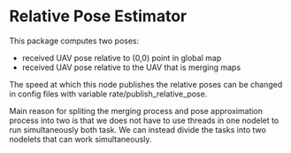 # Relative Pose Estimator
This package computes two poses:
* received UAV pose relative to (0,0) point in global map 
* received UAV pose relative to the UAV that is merging maps

The speed at which this node publishes the relative poses can be changed in config files with variable rate/publish_relative_pose.

Main reason for spliting the merging process and pose approximation process into two is that we does not have to use threads in one nodelet to run simultaneously both task. We can instead divide the tasks into two nodelets that can work simultaneously.
